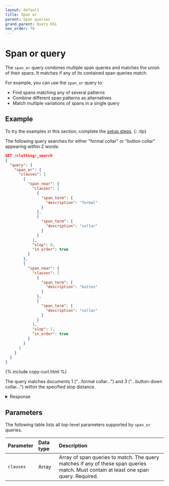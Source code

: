 ```yaml
---
layout: default
title: Span or
parent: Span queries
grand_parent: Query DSL
nav_order: 70
---
```


# Span or query

The `span_or` query combines multiple span queries and matches the union of their spans. It matches if any of its contained span queries match.

For example, you can use the `span_or` query to:
- Find spans matching any of several patterns
- Combine different span patterns as alternatives
- Match multiple variations of spans in a single query

## Example

To try the examples in this section, complete the [setup steps]({{site.url}}{{site.baseurl}}/query-dsl/span/#setup).
{: .tip}

The following query searches for either "formal collar" or "button collar" appearing within 2 words:

```json
GET /clothing/_search
{
  "query": {
    "span_or": {
      "clauses": [
        {
          "span_near": {
            "clauses": [
              {
                "span_term": {
                  "description": "formal"
                }
              },
              {
                "span_term": {
                  "description": "collar"
                }
              }
            ],
            "slop": 0,
            "in_order": true
          }
        },
        {
          "span_near": {
            "clauses": [
              {
                "span_term": {
                  "description": "button"
                }
              },
              {
                "span_term": {
                  "description": "collar"
                }
              }
            ],
            "slop": 2,
            "in_order": true
          }
        }
      ]
    }
  }
}
```
{% include copy-curl.html %}

The query matches documents 1 ("...formal collar...") and 3 ("...button-down collar...") within the specified slop distance.

<details markdown="block">
  <summary>
    Response
  </summary>
  {: .text-delta}

```json
{
  "took": 4,
  "timed_out": false,
  "_shards": {
    "total": 1,
    "successful": 1,
    "skipped": 0,
    "failed": 0
  },
  "hits": {
    "total": {
      "value": 2,
      "relation": "eq"
    },
    "max_score": 2.170027,
    "hits": [
      {
        "_index": "clothing",
        "_id": "1",
        "_score": 2.170027,
        "_source": {
          "description": "Long-sleeved dress shirt with a formal collar and button cuffs. "
        }
      },
      {
        "_index": "clothing",
        "_id": "3",
        "_score": 1.2509141,
        "_source": {
          "description": "Short-sleeved shirt with a button-down collar, can be dressed up or down."
        }
      }
    ]
  }
}
```
</details>

## Parameters

The following table lists all top-level parameters supported by `span_or` queries.

| Parameter | Data type | Description |
|:----------|:-----|:------------|
| `clauses` | Array | Array of span queries to match. The query matches if any of these span queries match. Must contain at least one span query. Required. |
